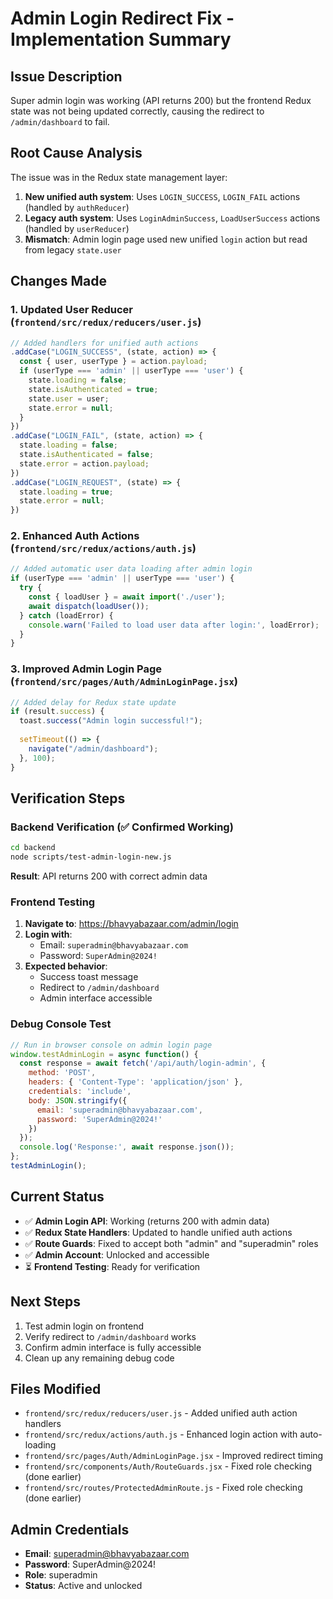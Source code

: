 # Admin Login Redirect Fix - Implementation Summary

## Issue Description
Super admin login was working (API returns 200) but the frontend Redux state was not being updated correctly, causing the redirect to `/admin/dashboard` to fail.

## Root Cause Analysis
The issue was in the Redux state management layer:

1. **New unified auth system**: Uses `LOGIN_SUCCESS`, `LOGIN_FAIL` actions (handled by `authReducer`)
2. **Legacy auth system**: Uses `LoginAdminSuccess`, `LoadUserSuccess` actions (handled by `userReducer`)
3. **Mismatch**: Admin login page used new unified `login` action but read from legacy `state.user`

## Changes Made

### 1. Updated User Reducer (`frontend/src/redux/reducers/user.js`)
```javascript
// Added handlers for unified auth actions
.addCase("LOGIN_SUCCESS", (state, action) => {
  const { user, userType } = action.payload;
  if (userType === 'admin' || userType === 'user') {
    state.loading = false;
    state.isAuthenticated = true;
    state.user = user;
    state.error = null;
  }
})
.addCase("LOGIN_FAIL", (state, action) => {
  state.loading = false;
  state.isAuthenticated = false;
  state.error = action.payload;
})
.addCase("LOGIN_REQUEST", (state) => {
  state.loading = true;
  state.error = null;
})
```

### 2. Enhanced Auth Actions (`frontend/src/redux/actions/auth.js`)
```javascript
// Added automatic user data loading after admin login
if (userType === 'admin' || userType === 'user') {
  try {
    const { loadUser } = await import('./user');
    await dispatch(loadUser());
  } catch (loadError) {
    console.warn('Failed to load user data after login:', loadError);
  }
}
```

### 3. Improved Admin Login Page (`frontend/src/pages/Auth/AdminLoginPage.jsx`)
```javascript
// Added delay for Redux state update
if (result.success) {
  toast.success("Admin login successful!");
  
  setTimeout(() => {
    navigate("/admin/dashboard");
  }, 100);
}
```

## Verification Steps

### Backend Verification (✅ Confirmed Working)
```bash
cd backend
node scripts/test-admin-login-new.js
```
**Result**: API returns 200 with correct admin data

### Frontend Testing
1. **Navigate to**: https://bhavyabazaar.com/admin/login
2. **Login with**:
   - Email: `superadmin@bhavyabazaar.com`
   - Password: `SuperAdmin@2024!`
3. **Expected behavior**:
   - Success toast message
   - Redirect to `/admin/dashboard`
   - Admin interface accessible

### Debug Console Test
```javascript
// Run in browser console on admin login page
window.testAdminLogin = async function() {
  const response = await fetch('/api/auth/login-admin', {
    method: 'POST',
    headers: { 'Content-Type': 'application/json' },
    credentials: 'include',
    body: JSON.stringify({
      email: 'superadmin@bhavyabazaar.com',
      password: 'SuperAdmin@2024!'
    })
  });
  console.log('Response:', await response.json());
};
testAdminLogin();
```

## Current Status
- ✅ **Admin Login API**: Working (returns 200 with admin data)
- ✅ **Redux State Handlers**: Updated to handle unified auth actions
- ✅ **Route Guards**: Fixed to accept both "admin" and "superadmin" roles
- ✅ **Admin Account**: Unlocked and accessible
- ⏳ **Frontend Testing**: Ready for verification

## Next Steps
1. Test admin login on frontend
2. Verify redirect to `/admin/dashboard` works
3. Confirm admin interface is fully accessible
4. Clean up any remaining debug code

## Files Modified
- `frontend/src/redux/reducers/user.js` - Added unified auth action handlers
- `frontend/src/redux/actions/auth.js` - Enhanced login action with auto-loading
- `frontend/src/pages/Auth/AdminLoginPage.jsx` - Improved redirect timing
- `frontend/src/components/Auth/RouteGuards.jsx` - Fixed role checking (done earlier)
- `frontend/src/routes/ProtectedAdminRoute.js` - Fixed role checking (done earlier)

## Admin Credentials
- **Email**: superadmin@bhavyabazaar.com
- **Password**: SuperAdmin@2024!
- **Role**: superadmin
- **Status**: Active and unlocked
